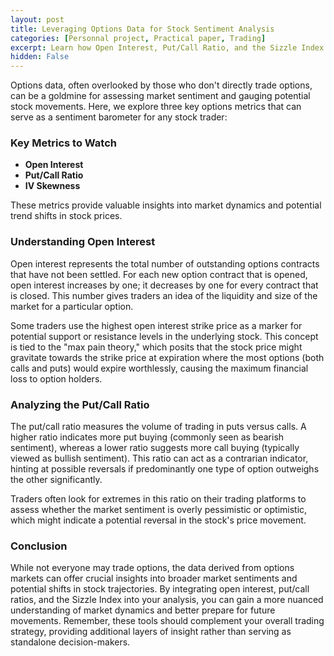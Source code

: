 ```yaml
---
layout: post
title: Leveraging Options Data for Stock Sentiment Analysis 
categories: [Personnal project, Practical paper, Trading]
excerpt: Learn how Open Interest, Put/Call Ratio, and the Sizzle Index can enhance your understanding of market sentiment and stock trends
hidden: False
---
```


Options data, often overlooked by those who don't directly trade options, can be a goldmine for assessing market sentiment and gauging potential stock movements. Here, we explore three key options metrics that can serve as a sentiment barometer for any stock trader:

### Key Metrics to Watch

- **Open Interest**
- **Put/Call Ratio**
- **IV Skewness**

These metrics provide valuable insights into market dynamics and potential trend shifts in stock prices.

### Understanding Open Interest

Open interest represents the total number of outstanding options contracts that have not been settled. For each new option contract that is opened, open interest increases by one; it decreases by one for every contract that is closed. This number gives traders an idea of the liquidity and size of the market for a particular option.

Some traders use the highest open interest strike price as a marker for potential support or resistance levels in the underlying stock. This concept is tied to the "max pain theory," which posits that the stock price might gravitate towards the strike price at expiration where the most options (both calls and puts) would expire worthlessly, causing the maximum financial loss to option holders.

### Analyzing the Put/Call Ratio

The put/call ratio measures the volume of trading in puts versus calls. A higher ratio indicates more put buying (commonly seen as bearish sentiment), whereas a lower ratio suggests more call buying (typically viewed as bullish sentiment). This ratio can act as a contrarian indicator, hinting at possible reversals if predominantly one type of option outweighs the other significantly.

Traders often look for extremes in this ratio on their trading platforms to assess whether the market sentiment is overly pessimistic or optimistic, which might indicate a potential reversal in the stock's price movement.

### Conclusion

While not everyone may trade options, the data derived from options markets can offer crucial insights into broader market sentiments and potential shifts in stock trajectories. By integrating open interest, put/call ratios, and the Sizzle Index into your analysis, you can gain a more nuanced understanding of market dynamics and better prepare for future movements. Remember, these tools should complement your overall trading strategy, providing additional layers of insight rather than serving as standalone decision-makers.

